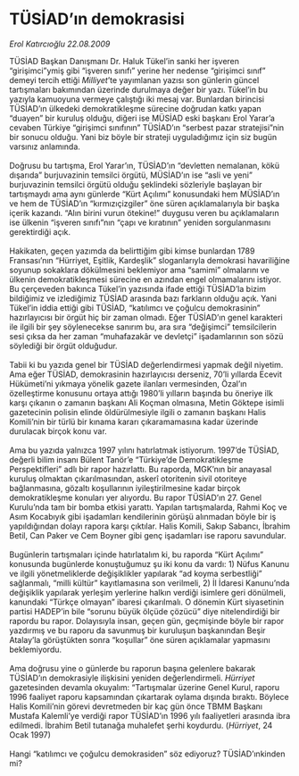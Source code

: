 # TÜSİAD’ın demokrasisi

*Erol Katırcıoğlu 22.08.2009*

<div class="taraf_structure_2col_1zq">
<div class="margen_n">



 <p>TÜSİAD Başkan Danışmanı Dr. Haluk Tükel’in sanki her işveren “girişimci”ymiş gibi “işveren sınıfı” yerine her nedense “girişimci sınıf” demeyi tercih ettiği <i>Milliyet</i>’te yayımlanan yazısı son günlerin güncel tartışmaları bakımından üzerinde durulmaya değer bir yazı. Tükel’in bu yazıyla kamuoyuna vermeye çalıştığı iki mesaj var. Bunlardan birincisi TÜSİAD’ın ülkedeki demokratikleşme sürecine doğrudan katkı yapan “duayen” bir kuruluş olduğu, diğeri ise MÜSİAD eski başkanı Erol Yarar’a cevaben Türkiye “girişimci sınıfının” TÜSİAD’ın “serbest pazar stratejisi”nin bir sonucu olduğu. Yani biz böyle bir strateji uyguladığımız için siz bugün varsınız anlamında. <br/><br/>Doğrusu bu tartışma, Erol Yarar’ın, TÜSİAD’ın “devletten nemalanan, kökü dışarıda” burjuvazinin temsilci örgütü, MÜSİAD’ın ise “asli ve yeni” burjuvazinin temsilci örgütü olduğu şeklindeki sözleriyle başlayan bir tartışmaydı ama aynı günlerde “Kürt Açılımı” konusundaki hem MÜSİAD’ın ve hem de TÜSİAD’ın “kırmızıçizgiler” öne süren açıklamalarıyla bir başka içerik kazandı. “Alın birini vurun ötekine!” duygusu veren bu açıklamaların ise ülkenin “işveren sınıfı”nın “çapı ve kıratının” yeniden sorgulanmasını gerektirdiği açık. <br/><br/>Hakikaten, geçen yazımda da belirttiğim gibi kimse bunlardan 1789 Fransası’nın “Hürriyet, Eşitlik, Kardeşlik” sloganlarıyla demokrasi havariliğine soyunup sokaklara dökülmesini beklemiyor ama “samimi” olmalarını ve ülkenin demokratikleşmesi sürecine en azından engel olmamalarını istiyor. Bu çerçeveden bakınca Tükel’in yazısında ifade ettiği TÜSİAD’la bizim bildiğimiz ve izlediğimiz TÜSİAD arasında bazı farkların olduğu açık. Yani Tükel’in iddia ettiği gibi TÜSİAD, “katılımcı ve çoğulcu demokrasinin” hazırlayıcısı bir örgüt hiç bir zaman olmadı. Eğer TÜSİAD’ın genel karakteri ile ilgili bir şey söylenecekse sanırım bu, ara sıra “değişimci” temsilcilerin sesi çıksa da her zaman “muhafazakâr ve devletçi” işadamlarının son sözü söylediği bir örgüt olduğudur. <br/><br/>Tabii ki bu yazıda genel bir TÜSİAD değerlendirmesi yapmak değil niyetim. Ama eğer TÜSİAD, demokrasinin hazırlayıcısı derseniz, 70’li yıllarda Ecevit Hükümeti’ni yıkmaya yönelik gazete ilanları vermesinden, Özal’ın özelleştirme konusunu ortaya attığı 1980’li yılların başında bu öneriye ilk karşı çıkanın o zamanın başkanı Ali Koçman olmasına, Metin Göktepe isimli gazetecinin polisin elinde öldürülmesiyle ilgili o zamanın başkanı Halis Komili’nin bir türlü bir kınama kararı çıkaramamasına kadar üzerinde durulacak birçok konu var. <br/><br/>Ama bu yazıda yalnızca 1997 yılını hatırlatmak istiyorum. 1997’de TÜSİAD, değerli bilim insanı Bülent Tanör’e “Türkiye’de Demokratikleşme Perspektifleri” adlı bir rapor hazırlattı. Bu raporda, MGK’nın bir anayasal kuruluş olmaktan çıkarılmasından, askerî otoritenin sivil otoriteye bağlanmasına, gözaltı koşullarının iyileştirilmesine kadar birçok demokratikleşme konuları yer alıyordu. Bu rapor TÜSİAD’ın 27. Genel Kurulu’nda tam bir bomba etkisi yarattı. Yapılan tartışmalarda, Rahmi Koç ve Asım Kocabıyık gibi işadamları kendilerinin görüşü alınmadan böyle bir iş yapıldığından dolayı rapora karşı çıktılar. Halis Komili, Sakıp Sabancı, İbrahim Betil, Can Paker ve Cem Boyner gibi genç işadamları ise raporu savundular. <br/><br/>Bugünlerin tartışmaları içinde hatırlatalım ki, bu raporda “Kürt Açılımı” konusunda bugünlerde konuştuğumuz şu iki konu da vardı: 1) Nüfus Kanunu ve ilgili yönetmeliklerde değişiklikler yapılarak “ad koyma serbestliği” sağlanmalı, “milli kültür” kayıtlamasına son verilmeli, 2) İl İdaresi Kanunu’nda değişiklik yapılarak yerleşim yerlerine halkın verdiği isimlere geri dönülmeli, kanundaki “Türkçe olmayan” ibaresi çıkarılmalı. O dönemin Kürt siyasetinin partisi HADEP’in bile “sorunu büyük ölçüde çözücü” diye nitelendirdiği bir rapordu bu rapor. Dolayısıyla insan, geçen gün, geçmişinde böyle bir rapor yazdırmış ve bu raporu da savunmuş bir kuruluşun başkanından Beşir Atalay’la görüştükten sonra “koşullar” öne süren açıklamalar yapmasını beklemiyordu. <br/><br/>Ama doğrusu yine o günlerde bu raporun başına gelenlere bakarak TÜSİAD’ın demokrasiyle ilişkisini yeniden değerlendirmeli. <i>Hürriyet</i> gazetesinden devamla okuyalım: “Tartışmalar üzerine Genel Kurul, raporu 1996 faaliyet raporu kapsamından çıkartarak oylama dışında bıraktı. Böylece Halis Komili’nin görevi devretmeden bir kaç gün önce TBMM Başkanı Mustafa Kalemli’ye verdiği rapor TÜSİAD’ın 1996 yılı faaliyetleri arasında ibra edilmedi. İbrahim Betil tutanağa muhalefet şerhi koydurdu. (<i>Hürriyet</i>, 24 Ocak 1997) <br/><br/>Hangi “katılımcı ve çoğulcu demokrasiden” söz ediyoruz? TÜSİAD’ınkinden mi?</p>
<br/>
<br/>
<br/>



<br/>


<div id="taraf_not">
</div>

</div>


</div>
